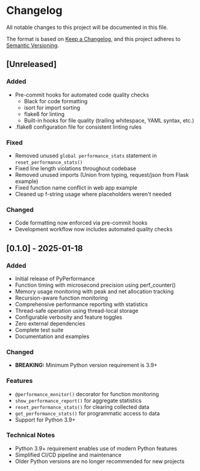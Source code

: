 # Changelog

All notable changes to this project will be documented in this file.

The format is based on [Keep a Changelog](https://keepachangelog.com/en/1.0.0/),
and this project adheres to [Semantic Versioning](https://semver.org/spec/v2.0.0.html).

## [Unreleased]

### Added
- Pre-commit hooks for automated code quality checks
  - Black for code formatting
  - isort for import sorting
  - flake8 for linting
  - Built-in hooks for file quality (trailing whitespace, YAML syntax, etc.)
- .flake8 configuration file for consistent linting rules

### Fixed
- Removed unused `global performance_stats` statement in `reset_performance_stats()`
- Fixed line length violations throughout codebase
- Removed unused imports (Union from typing, request/json from Flask example)
- Fixed function name conflict in web app example
- Cleaned up f-string usage where placeholders weren't needed

### Changed
- Code formatting now enforced via pre-commit hooks
- Development workflow now includes automated quality checks

## [0.1.0] - 2025-01-18

### Added
- Initial release of PyPerformance
- Function timing with microsecond precision using perf_counter()
- Memory usage monitoring with peak and net allocation tracking
- Recursion-aware function monitoring
- Comprehensive performance reporting with statistics
- Thread-safe operation using thread-local storage
- Configurable verbosity and feature toggles
- Zero external dependencies
- Complete test suite
- Documentation and examples

### Changed
- **BREAKING:** Minimum Python version requirement is 3.9+

### Features
- `@performance_monitor()` decorator for function monitoring
- `show_performance_report()` for aggregate statistics
- `reset_performance_stats()` for clearing collected data
- `get_performance_stats()` for programmatic access to data
- Support for Python 3.9+

### Technical Notes
- Python 3.9+ requirement enables use of modern Python features
- Simplified CI/CD pipeline and maintenance
- Older Python versions are no longer recommended for new projects
